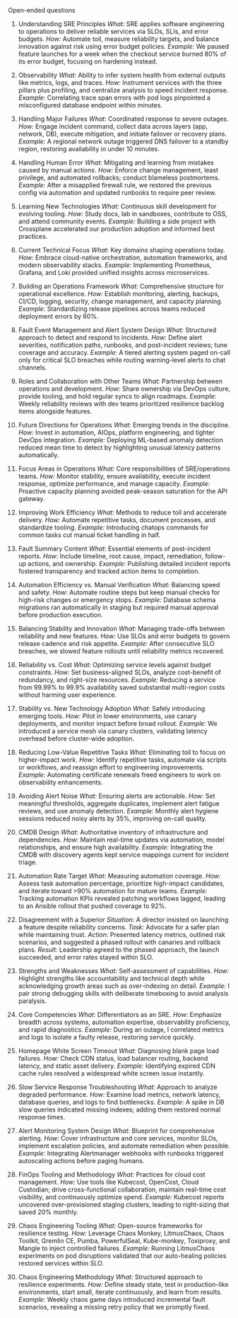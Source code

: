 Open-ended questions

1. Understanding SRE Principles
*What:* SRE applies software engineering to operations to deliver reliable services via SLOs, SLIs, and error budgets.
*How:* Automate toil, measure reliability targets, and balance innovation against risk using error budget policies.
*Example:* We paused feature launches for a week when the checkout service burned 80% of its error budget, focusing on hardening instead.

2. Observability
*What:* Ability to infer system health from external outputs like metrics, logs, and traces.
*How:* Instrument services with the three pillars plus profiling, and centralize analysis to speed incident response.
*Example:* Correlating trace span errors with pod logs pinpointed a misconfigured database endpoint within minutes.

3. Handling Major Failures
*What:* Coordinated response to severe outages.
*How:* Engage incident command, collect data across layers (app, network, DB), execute mitigation, and initiate failover or recovery plans.
*Example:* A regional network outage triggered DNS failover to a standby region, restoring availability in under 10 minutes.

4. Handling Human Error
*What:* Mitigating and learning from mistakes caused by manual actions.
*How:* Enforce change management, least privilege, and automated rollbacks; conduct blameless postmortems.
*Example:* After a misapplied firewall rule, we restored the previous config via automation and updated runbooks to require peer review.

5. Learning New Technologies
*What:* Continuous skill development for evolving tooling.
*How:* Study docs, lab in sandboxes, contribute to OSS, and attend community events.
*Example:* Building a side project with Crossplane accelerated our production adoption and informed best practices.

6. Current Technical Focus
*What:* Key domains shaping operations today.
*How:* Embrace cloud-native orchestration, automation frameworks, and modern observability stacks.
*Example:* Implementing Prometheus, Grafana, and Loki provided unified insights across microservices.

7. Building an Operations Framework
*What:* Comprehensive structure for operational excellence.
*How:* Establish monitoring, alerting, backups, CI/CD, logging, security, change management, and capacity planning.
*Example:* Standardizing release pipelines across teams reduced deployment errors by 60%.

8. Fault Event Management and Alert System Design
*What:* Structured approach to detect and respond to incidents.
*How:* Define alert severities, notification paths, runbooks, and post-incident reviews; tune coverage and accuracy.
*Example:* A tiered alerting system paged on-call only for critical SLO breaches while routing warning-level alerts to chat channels.

9. Roles and Collaboration with Other Teams
*What:* Partnership between operations and development.
*How:* Share ownership via DevOps culture, provide tooling, and hold regular syncs to align roadmaps.
*Example:* Weekly reliability reviews with dev teams prioritized resilience backlog items alongside features.

10. Future Directions for Operations
*What:* Emerging trends in the discipline.
*How:* Invest in automation, AIOps, platform engineering, and tighter DevOps integration.
*Example:* Deploying ML-based anomaly detection reduced mean time to detect by highlighting unusual latency patterns automatically.

11. Focus Areas in Operations
*What:* Core responsibilities of SRE/operations teams.
*How:* Monitor stability, ensure availability, execute incident response, optimize performance, and manage capacity.
*Example:* Proactive capacity planning avoided peak-season saturation for the API gateway.

12. Improving Work Efficiency
*What:* Methods to reduce toil and accelerate delivery.
*How:* Automate repetitive tasks, document processes, and standardize tooling.
*Example:* Introducing chatops commands for common tasks cut manual ticket handling in half.

13. Fault Summary Content
*What:* Essential elements of post-incident reports.
*How:* Include timeline, root cause, impact, remediation, follow-up actions, and ownership.
*Example:* Publishing detailed incident reports fostered transparency and tracked action items to completion.

14. Automation Efficiency vs. Manual Verification
*What:* Balancing speed and safety.
*How:* Automate routine steps but keep manual checks for high-risk changes or emergency stops.
*Example:* Database schema migrations ran automatically in staging but required manual approval before production execution.

15. Balancing Stability and Innovation
*What:* Managing trade-offs between reliability and new features.
*How:* Use SLOs and error budgets to govern release cadence and risk appetite.
*Example:* After consecutive SLO breaches, we slowed feature rollouts until reliability metrics recovered.

16. Reliability vs. Cost
*What:* Optimizing service levels against budget constraints.
*How:* Set business-aligned SLOs, analyze cost-benefit of redundancy, and right-size resources.
*Example:* Reducing a service from 99.99% to 99.9% availability saved substantial multi-region costs without harming user experience.

17. Stability vs. New Technology Adoption
*What:* Safely introducing emerging tools.
*How:* Pilot in lower environments, use canary deployments, and monitor impact before broad rollout.
*Example:* We introduced a service mesh via canary clusters, validating latency overhead before cluster-wide adoption.

18. Reducing Low-Value Repetitive Tasks
*What:* Eliminating toil to focus on higher-impact work.
*How:* Identify repetitive tasks, automate via scripts or workflows, and reassign effort to engineering improvements.
*Example:* Automating certificate renewals freed engineers to work on observability enhancements.

19. Avoiding Alert Noise
*What:* Ensuring alerts are actionable.
*How:* Set meaningful thresholds, aggregate duplicates, implement alert fatigue reviews, and use anomaly detection.
*Example:* Monthly alert hygiene sessions reduced noisy alerts by 35%, improving on-call quality.

20. CMDB Design
*What:* Authoritative inventory of infrastructure and dependencies.
*How:* Maintain real-time updates via automation, model relationships, and ensure high availability.
*Example:* Integrating the CMDB with discovery agents kept service mappings current for incident triage.

21. Automation Rate Target
*What:* Measuring automation coverage.
*How:* Assess task automation percentage, prioritize high-impact candidates, and iterate toward >90% automation for mature teams.
*Example:* Tracking automation KPIs revealed patching workflows lagged, leading to an Ansible rollout that pushed coverage to 92%.

22. Disagreement with a Superior
*Situation:* A director insisted on launching a feature despite reliability concerns.
*Task:* Advocate for a safer plan while maintaining trust.
*Action:* Presented latency metrics, outlined risk scenarios, and suggested a phased rollout with canaries and rollback plans.
*Result:* Leadership agreed to the phased approach, the launch succeeded, and error rates stayed within SLO.

23. Strengths and Weaknesses
*What:* Self-assessment of capabilities.
*How:* Highlight strengths like accountability and technical depth while acknowledging growth areas such as over-indexing on detail.
*Example:* I pair strong debugging skills with deliberate timeboxing to avoid analysis paralysis.

24. Core Competencies
*What:* Differentiators as an SRE.
*How:* Emphasize breadth across systems, automation expertise, observability proficiency, and rapid diagnostics.
*Example:* During an outage, I correlated metrics and logs to isolate a faulty release, restoring service quickly.

25. Homepage White Screen Timeout
*What:* Diagnosing blank page load failures.
*How:* Check CDN status, load balancer routing, backend latency, and static asset delivery.
*Example:* Identifying expired CDN cache rules resolved a widespread white screen issue instantly.

26. Slow Service Response Troubleshooting
*What:* Approach to analyze degraded performance.
*How:* Examine load metrics, network latency, database queries, and logs to find bottlenecks.
*Example:* A spike in DB slow queries indicated missing indexes; adding them restored normal response times.

27. Alert Monitoring System Design
*What:* Blueprint for comprehensive alerting.
*How:* Cover infrastructure and core services, monitor SLOs, implement escalation policies, and automate remediation when possible.
*Example:* Integrating Alertmanager webhooks with runbooks triggered autoscaling actions before paging humans.

28. FinOps Tooling and Methodology
*What:* Practices for cloud cost management.
*How:* Use tools like Kubecost, OpenCost, Cloud Custodian; drive cross-functional collaboration, maintain real-time cost visibility, and continuously optimize spend.
*Example:* Kubecost reports uncovered over-provisioned staging clusters, leading to right-sizing that saved 20% monthly.

29. Chaos Engineering Tooling
*What:* Open-source frameworks for resilience testing.
*How:* Leverage Chaos Monkey, LitmusChaos, Chaos Toolkit, Gremlin CE, Pumba, PowerfulSeal, Kube-monkey, Toxiproxy, and Mangle to inject controlled failures.
*Example:* Running LitmusChaos experiments on pod disruptions validated that our auto-healing policies restored services within SLO.

30. Chaos Engineering Methodology
*What:* Structured approach to resilience experiments.
*How:* Define steady state, test in production-like environments, start small, iterate continuously, and learn from results.
*Example:* Weekly chaos game days introduced incremental fault scenarios, revealing a missing retry policy that we promptly fixed.
